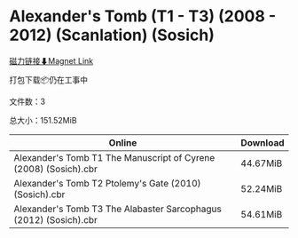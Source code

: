 # Alexander's Tomb (T1 - T3) (2008 - 2012) (Scanlation) (Sosich)

[磁力链接⬇Magnet Link](magnet:?xt=urn:btih:9c87b7190e25fd125bd06c47f65a08b544d9bdb4&dn=Alexander%27s%20Tomb%20%28T1%20-%20T3%29%20%282008%20-%202012%29%20%28Scanlation%29%20%28Sosich%29)

打包下载📦仍在工事中

文件数：3

总大小：151.52MiB

Online | Download
--- | ---
Alexander's Tomb T1 The Manuscript of Cyrene (2008) (Sosich).cbr | 44.67MiB
Alexander's Tomb T2 Ptolemy's Gate (2010) (Sosich).cbr | 52.24MiB
Alexander's Tomb T3 The Alabaster Sarcophagus (2012) (Sosich).cbr | 54.61MiB